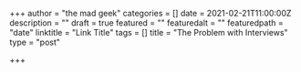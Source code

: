 +++
author = "the mad geek"
categories = []
date = 2021-02-21T11:00:00Z
description = ""
draft = true
featured = ""
featuredalt = ""
featuredpath = "date"
linktitle = "Link Title"
tags = []
title = "The Problem with Interviews"
type = "post"

+++
